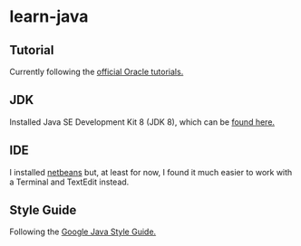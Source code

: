 # learn-java

## Tutorial
Currently following the [official Oracle tutorials.](https://docs.oracle.com/javase/tutorial/index.html)

## JDK

Installed Java SE Development Kit 8 (JDK 8), which can be [found here.](https://www.oracle.com/technetwork/java/javase/downloads/index.html)

## IDE
I installed [netbeans](https://netbeans.apache.org/download/nb100/nb100.html) but, at least for now, I found it much easier to work with a Terminal and TextEdit instead.

## Style Guide
Following the [Google Java Style Guide.](https://google.github.io/styleguide/javaguide.html)